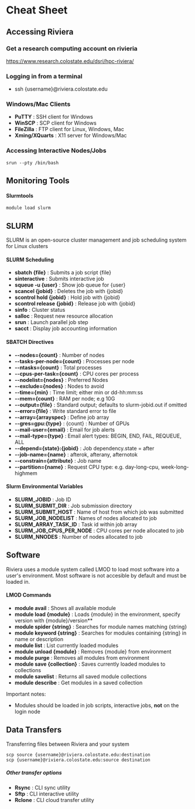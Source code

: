 #  Cheat Sheet
## Accessing Riviera
### Get a research computing account on rivieria
 <https://www.research.colostate.edu/dsri/hpc-riviera/>
### Logging in from a terminal 
- ssh {username}@riviera.colostate.edu
### Windows/Mac Clients
- **PuTTY** : SSH client for Windows
- **WinSCP** : SCP client for Windows
- **FileZilla** : FTP client for Linux, Windows, Mac
- **Xming/XQuarts** : X11 server for Windows/Mac
### Accessing Interactive Nodes/Jobs
```
srun --pty /bin/bash
```
## Monitoring Tools
#### Slurmtools
```
module load slurm
```
## SLURM
SLURM is an open-source cluster management and job scheduling system for Linux clusters
#### SLURM Scheduling
- **sbatch {file}** : Submits a job script {file}
- **sinteractive** : Submits interactive job
- **squeue -u {user}** : Show job queue for {user}
- **scancel {jobid}** : Deletes the job with {jobid}
- **scontrol hold {jobid}** : Hold job with {jobid}
- **scontrol release {jobid}** : Release job with {jobid}
- **sinfo** : Cluster status
- **salloc** : Request new resource allocation 
- **srun** : Launch parallel job step
- **sacct** : Display job accounting information 
#### SBATCH Directives
- **--nodes={count}** : Number of nodes
- **--tasks-per-node={count}** : Processes per node 
- **--ntasks={count}** : Total processes 
- **--cpus-per-task={count}** : CPU cores per process
- **--nodelist={nodes}** : Preferred Nodes
- **--exclude={nodes}** : Nodes to avoid
- **--time={min}** : Time limit; either min or dd-hh:mm:ss
- **--mem={count}** : RAM per node; e.g 10G
- **--output={file}** : Standard output; defaults to slurm-jobid.out if omitted
- **--error={file}** : Write standard error to file 
- **--array={arrayspec}** : Define job array
- **--gres=gpu:{type}** : {count} : Number of GPUs
- **--mail-user={email}** : Email for job alerts 
- **--mail-type={type}** : Email alert types: BEGIN, END, FAIL, REQUEUE, ALL
- **--depend={state}:{jobid}** : Job dependency.state = after
- **--job-name={name}** : afterok, afterany, afternotok
- **--constrain={attribute}** : Job name
- **--partition={name}** : Request CPU type: e.g. day-long-cpu, week-long-highmem
#### Slurm Environmental Variables
- **SLURM_JOBID** : Job ID
- **SLURM_SUBMIT_DIR** : Job submission directory
- **SLURM_SUBMIT_HOST** : Name of host from which job was submitted
- **SLURM_JOB_NODELIST** : Names of nodes allocated to job
- **SLURM_ARRAY_TASK_ID** : Task id within job array
- **SLURM_JOB_CPUS_PER_NODE** : CPU cores per node allocated to job
- **SLURM_NNODES** : Number of nodes allocated to job
## Software
Riviera uses a module system called LMOD to load most software into a user's environment. Most software is not accesible by default and must be loaded in. 
#### LMOD Commands 
- **module avail** : Shows all available module
- **module load {module}** : Loads {module} in the environment, specify version with {module}/version**
- **module spider {string}** : Searches for module names matching {string}
- **module keyword {string}** : Searches for modules containing {string} in name or description
- **module list** : List currently loaded modules
- **module unload {module}** : Removes {module} from environment
- **module purge** : Removes all modules from environment
- **module save {collection}** : Saves currently loaded modules to collections
- **module savelist** : Returns all saved module collections
- **module describe** : Get modules in a saved collection

Important notes:
- Modules should be loaded in job scripts, interactive jobs, **not** on the login node
## Data Transfers
Transferring files between Riviera and your system
```
scp source {username}@riviera.colostate.edu:destination
scp {username}@riviera.colostate.edu:source destination
```
##### Other transfer options
- **Rsync** : CLI sync utility
- **Sftp** : CLI interactive utility
- **Rclone** : CLI cloud transfer utility